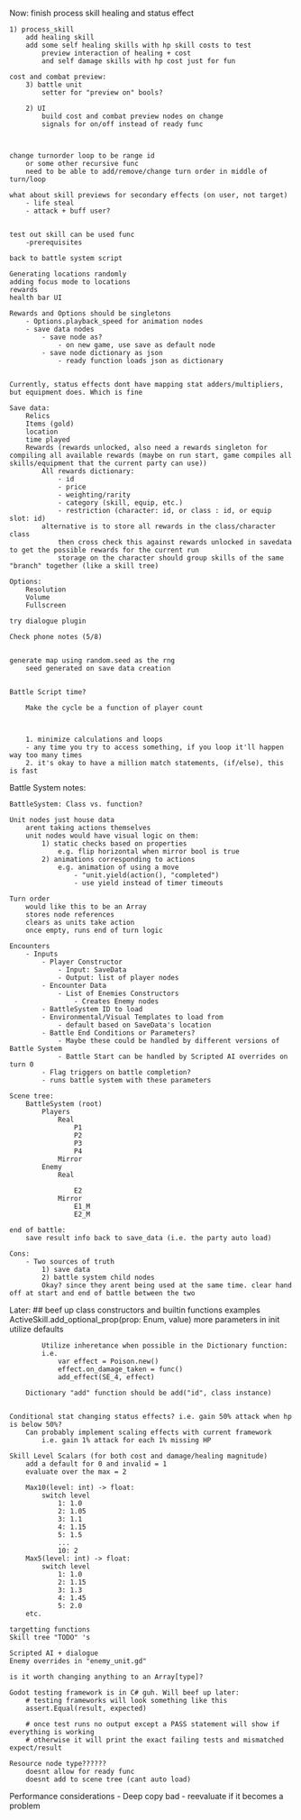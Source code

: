Now:
	finish process skill
		healing and status effect


	1) process_skill
		add healing skill
		add some self healing skills with hp skill costs to test 		
			preview interaction of healing + cost
			and self damage skills with hp cost just for fun

	cost and combat preview:
		3) battle unit
			setter for "preview on" bools?

		2) UI
			build cost and combat preview nodes on change
			signals for on/off instead of ready func


		
	change turnorder loop to be range id
		or some other recursive func
		need to be able to add/remove/change turn order in middle of turn/loop

	what about skill previews for secondary effects (on user, not target)
		- life steal
		- attack + buff user?


	test out skill can be used func
		-prerequisites

	back to battle system script

	Generating locations randomly
	adding focus mode to locations
	rewards
	health bar UI

	Rewards and Options should be singletons
		- Options.playback_speed for animation nodes
		- save data nodes
			- save node as?
				- on new game, use save as default node
			- save node dictionary as json
				- ready function loads json as dictionary


	Currently, status effects dont have mapping stat adders/multipliers, but equipment does. Which is fine

	Save data:
		Relics
		Items (gold)
		location
		time played
		Rewards (rewards unlocked, also need a rewards singleton for compiling all available rewards (maybe on run start, game compiles all skills/equipment that the current party can use))
			All rewards dictionary:
				- id
				- price
				- weighting/rarity
				- category (skill, equip, etc.)
				- restriction (character: id, or class : id, or equip slot: id)
			alternative is to store all rewards in the class/character class
				then cross check this against rewards unlocked in savedata to get the possible rewards for the current run
				storage on the character should group skills of the same "branch" together (like a skill tree)

	Options:
		Resolution
		Volume
		Fullscreen

	try dialogue plugin
	
	Check phone notes (5/8)


	generate map using random.seed as the rng
		seed generated on save data creation


	Battle Script time?

		Make the cycle be a function of player count



		1. minimize calculations and loops
		- any time you try to access something, if you loop it'll happen way too many times
		2. it's okay to have a million match statements, (if/else), this is fast

Battle System notes:

	BattleSystem: Class vs. function?

	Unit nodes just house data
		arent taking actions themselves
		unit nodes would have visual logic on them:
			1) static checks based on properties 
				e.g. flip horizontal when mirror bool is true
			2) animations corresponding to actions
				e.g. animation of using a move
					- "unit.yield(action(), "completed")
					- use yield instead of timer timeouts

	Turn order
		would like this to be an Array
		stores node references
		clears as units take action
		once empty, runs end of turn logic

	Encounters
		- Inputs
			- Player Constructor
				- Input: SaveData
				- Output: list of player nodes
			- Encounter Data
				- List of Enemies Constructors
					- Creates Enemy nodes
			- BattleSystem ID to load
			- Environmental/Visual Templates to load from
				- default based on SaveData's location
			- Battle End Conditions or Parameters?
				- Maybe these could be handled by different versions of Battle System
				- Battle Start can be handled by Scripted AI overrides on turn 0
			- Flag triggers on battle completion?
			- runs battle system with these parameters

	Scene tree:
		BattleSystem (root)
			Players
				Real
					P1
					P2
					P3
					P4
				Mirror
			Enemy
				Real
					
					E2
				Mirror
					E1_M
					E2_M

	end of battle:
		save result info back to save_data (i.e. the party auto load)

	Cons:
		- Two sources of truth
			1) save data
			2) battle system child nodes
			Okay? since they arent being used at the same time. clear hand off at start and end of battle between the two
		

Later:
	## beef up class constructors and builtin functions	
		examples 
			ActiveSkill.add_optional_prop(prop: Enum, value)
			more parameters in init
			utilize defaults

			Utilize inheretance when possible in the Dictionary function:
			i.e.
				var effect = Poison.new()
				effect.on_damage_taken = func()
				add_effect(SE_4, effect)

		Dictionary "add" function should be add("id", class instance)

		
	Conditional stat changing status effects? i.e. gain 50% attack when hp is below 50%?
		Can probably implement scaling effects with current framework
			i.e. gain 1% attack for each 1% missing HP

	Skill Level Scalars (for both cost and damage/healing magnitude)
		add a default for 0 and invalid = 1
		evaluate over the max = 2

		Max10(level: int) -> float: 
			switch level
				1: 1.0
				2: 1.05
				3: 1.1
				4: 1.15
				5: 1.5
				...
				10: 2
		Max5(level: int) -> float: 
			switch level
				1: 1.0
				2: 1.15
				3: 1.3
				4: 1.45
				5: 2.0
		etc.

	targetting functions
	Skill tree "TODO" 's

	Scripted AI + dialogue
	Enemy overrides in "enemy_unit.gd"

	is it worth changing anything to an Array[type]?

	Godot testing framework is in C# guh. Will beef up later:
		# testing frameworks will look something like this
		assert.Equal(result, expected)

		# once test runs no output except a PASS statement will show if everything is working
		# otherwise it will print the exact failing tests and mismatched expect/result
	
	Resource node type??????
		doesnt allow for ready func
		doesnt add to scene tree (cant auto load)


Performance considerations -
	Deep copy bad - reevaluate if it becomes a problem
	
